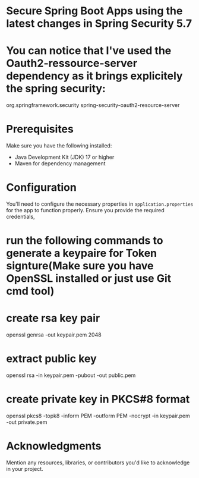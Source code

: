 # Secure Spring Boot Apps using the latest changes in Spring Security 5.7 ##

# You can notice that I've used the Oauth2-ressource-server dependency as it brings explicitely the spring security:
  <dependency>
    <groupId>org.springframework.security</groupId>
    <artifactId>spring-security-oauth2-resource-server</artifactId>
  </dependency>

# Prerequisites
Make sure you have the following installed:
- Java Development Kit (JDK) 17 or higher
- Maven for dependency management


# Configuration
You'll need to configure the necessary properties in `application.properties` for the app to function properly. 
Ensure you provide the required credentials,
# run the following commands to generate a keypaire for Token signture(Make sure you have OpenSSL installed or just use Git cmd tool)
  # create rsa key pair
  openssl genrsa -out keypair.pem 2048
  
  # extract public key
  openssl rsa -in keypair.pem -pubout -out public.pem
  
  # create private key in PKCS#8 format
  openssl pkcs8 -topk8 -inform PEM -outform PEM -nocrypt -in keypair.pem -out private.pem

# Acknowledgments
Mention any resources, libraries, or contributors you'd like to acknowledge in your project.
